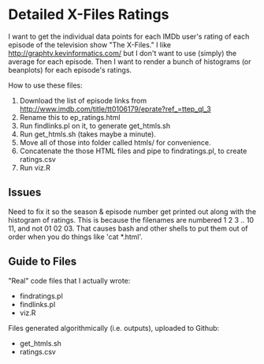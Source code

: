 Detailed X-Files Ratings
========================

I want to get the individual data points for each IMDb user's rating
of each episode of the television show "The X-Files." I like
http://graphtv.kevinformatics.com/ but I don't want to use (simply)
the average for each episode. Then I want to render a bunch of
histograms (or beanplots) for each episode's ratings.

How to use these files:

1. Download the list of episode links from
  http://www.imdb.com/title/tt0106179/eprate?ref_=ttep_ql_3
2. Rename this to ep_ratings.html
3. Run findlinks.pl on it, to generate get_htmls.sh
4. Run get_htmls.sh (takes maybe a minute).
5. Move all of those into folder called htmls/ for convenience.
6. Concatenate the those HTML files and pipe to findratings.pl, to
  create ratings.csv
7. Run viz.R

Issues
------

Need to fix it so the season & episode number get printed out along
with the histogram of ratings. This is because the filenames are
numbered 1 2 3 .. 10 11, and not 01 02 03. That causes bash and other
shells to put them out of order when you do things like 'cat *.html'.

Guide to Files
--------------

"Real" code files that I actually wrote:

* findratings.pl 
* findlinks.pl 
* viz.R

Files generated algorithmically (i.e. outputs), uploaded to Github:

* get_htmls.sh
* ratings.csv
